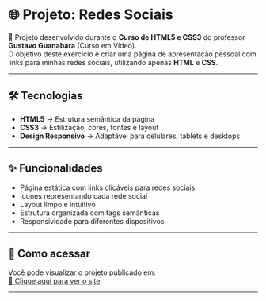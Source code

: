 # 🌐 Projeto: Redes Sociais

📌 Projeto desenvolvido durante o **Curso de HTML5 e CSS3** do professor **Gustavo Guanabara** (Curso em Vídeo).  
O objetivo deste exercício é criar uma página de apresentação pessoal com links para minhas redes sociais, utilizando apenas **HTML** e **CSS**.

---

## 🛠️ Tecnologias

- **HTML5** → Estrutura semântica da página  
- **CSS3** → Estilização, cores, fontes e layout  
- **Design Responsivo** → Adaptável para celulares, tablets e desktops  

---

## ✨ Funcionalidades

- Página estática com links clicáveis para redes sociais  
- Ícones representando cada rede social  
- Layout limpo e intuitivo  
- Estrutura organizada com tags semânticas  
- Responsividade para diferentes dispositivos  

---

## 🚀 Como acessar

Você pode visualizar o projeto publicado em:  
[🔗 Clique aqui para ver o site](https://ruandias21.github.io/projeto-redes-sociais/)  

---




